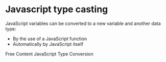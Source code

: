 # Javascript type casting

JavaScript variables can be converted to a new variable and another data type:
- By the use of a JavaScript function
- Automatically by JavaScript itself

<ResourceGroupTitle>Free Content</ResourceGroupTitle>
<BadgeLink colorScheme='yellow' badgeText='Read' href='https://www.w3schools.com/js/js_type_conversion.asp'>JavaScript Type Conversion</BadgeLink>
